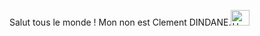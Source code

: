 Salut tous le monde !
Mon non est Clement DINDANE.<img src="https://th.bing.com/th/id/R.52cb966d094c1c957c08dca0b187dc1c?rik=c%2bSVcTw0Hy6Exg&pid=ImgRaw&r=0" alt="Un sourire" width="30px" height="25px">






